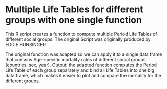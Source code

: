 # Multiple Life Tables for different groups with one single function
This R script creates a function to compute multiple Period Life Tables of different social groups. The original Script was originally produced by EDDIE HUNSINGER.

The original function was adapted so we can apply it to a single data frame that contains Age-specific mortality rates of different social groups (countries, sex, year).
Output: the adapted function computes the Period Life Table of each group separately and bind all Life Tables into one big data frame, which makes it easier to plot and compare the mortality for the different groups.

